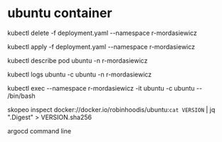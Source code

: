 # ubuntu container

kubectl delete -f deployment.yaml --namespace r-mordasiewicz

kubectl apply -f deployment.yaml --namespace r-mordasiewicz

kubectl describe pod ubuntu -n r-mordasiewicz

kubectl logs ubuntu -c ubuntu -n r-mordasiewicz

kubectl exec --namespace r-mordasiewicz -it ubuntu -c ubuntu -- /bin/bash

skopeo inspect docker://docker.io/robinhoodis/ubuntu:`cat VERSION` | jq ".Digest" > VERSION.sha256

argocd command line
